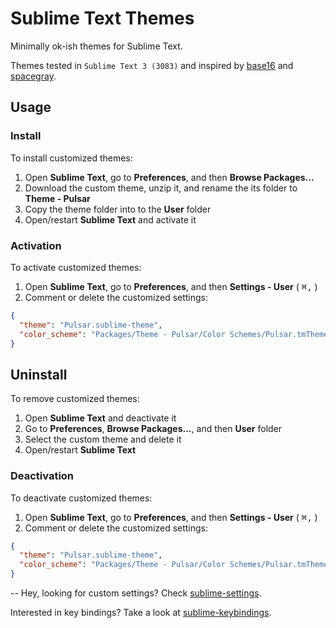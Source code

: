<!-- TODO: Submit theme to Package Control and adjust usage instructions accordingly -->

# Sublime Text Themes
Minimally ok-ish themes for Sublime Text.

Themes tested in `Sublime Text 3 (3083)` and inspired by [base16](https://github.com/chriskempson/base16) and [spacegray](https://github.com/kkga/spacegray).

<!-- TODO: ![screenshot](https://raw.githubusercontent.com/adrfer/sublime-themes/Themes/Themes - Pulsar/master/Screenshot.png) -->

## Usage

### Install

To install customized themes:

1. Open **Sublime Text**, go to **Preferences**, and then **Browse Packages...**
2. Download the custom theme, unzip it, and rename the its folder to **Theme - Pulsar**
3. Copy the theme folder into to the **User** folder
4. Open/restart **Sublime Text** and activate it

### Activation

To activate customized themes:

1. Open **Sublime Text**, go to **Preferences**, and then **Settings - User** ( <kbd>⌘</kbd><kbd>,</kbd> )
2. Comment or delete the customized settings:

```json
{
  "theme": "Pulsar.sublime-theme",
  "color_scheme": "Packages/Theme - Pulsar/Color Schemes/Pulsar.tmTheme"
}
```

## Uninstall

To remove customized themes:

1. Open **Sublime Text** and deactivate it
2. Go to **Preferences**, **Browse Packages...**, and then **User** folder
3. Select the custom theme and delete it
4. Open/restart **Sublime Text**

### Deactivation

To deactivate customized themes:

1. Open **Sublime Text**, go to **Preferences**, and then **Settings - User** ( <kbd>⌘</kbd><kbd>,</kbd> )
2. Comment or delete the customized settings:

```json
{
  "theme": "Pulsar.sublime-theme",
  "color_scheme": "Packages/Theme - Pulsar/Color Schemes/Pulsar.tmTheme"
}
```

--
Hey, looking for custom settings? Check [sublime-settings](https://github.com/adrfer/sublime-settings).

Interested in key bindings? Take a look at [sublime-keybindings](https://github.com/adrfer/sublime-keybindings).